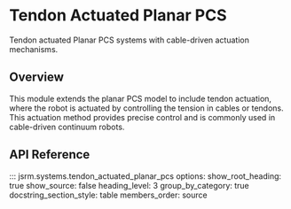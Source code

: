 # Tendon Actuated Planar PCS

Tendon actuated Planar PCS systems with cable-driven actuation mechanisms.

## Overview

This module extends the planar PCS model to include tendon actuation, where the robot is actuated by controlling the tension in cables or tendons. This actuation method provides precise control and is commonly used in cable-driven continuum robots.

## API Reference

::: jsrm.systems.tendon_actuated_planar_pcs
    options:
      show_root_heading: true
      show_source: false
      heading_level: 3
      group_by_category: true
      docstring_section_style: table
      members_order: source
